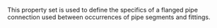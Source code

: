 ﻿This property set is used to define the specifics of a flanged pipe connection used between occurrences of pipe segments and fittings.

